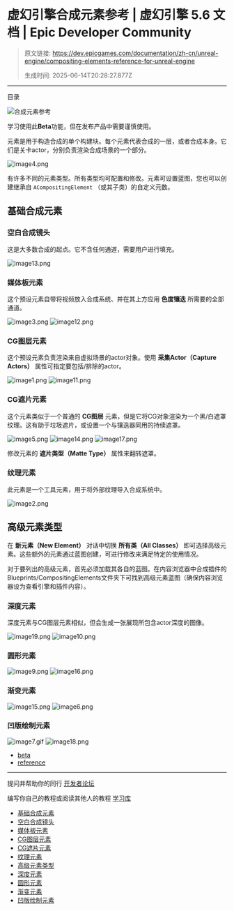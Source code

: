 # 虚幻引擎合成元素参考 | 虚幻引擎 5.6 文档 | Epic Developer Community

> 原文链接: https://dev.epicgames.com/documentation/zh-cn/unreal-engine/compositing-elements-reference-for-unreal-engine
> 
> 生成时间: 2025-06-14T20:28:27.877Z

---

目录

![合成元素参考](https://dev.epicgames.com/community/api/documentation/image/758ff00a-ffc4-47aa-9281-c7fd8786e0a2?resizing_type=fill&width=1920&height=335)

学习使用此**Beta**功能，但在发布产品中需要谨慎使用。

元素是用于构造合成的单个构建块。每个元素代表合成的一层，或者合成本身。它们是关卡actor，分别负责渲染合成场景的一个部分。

![](https://d1iv7db44yhgxn.cloudfront.net/documentation/images/76eff72e-207d-4c93-8cec-9634ea339831/image4.png "image4.png")

有许多不同的元素类型。所有类型均可配置和修改。元素可设置蓝图，您也可以创建继承自 `ACompositingElement` （或其子类）的自定义元数。

## 基础合成元素

### 空白合成镜头

这是大多数合成的起点。它不含任何通道，需要用户进行填充。

![](https://d1iv7db44yhgxn.cloudfront.net/documentation/images/8d85be17-31d9-4239-b914-31f9b23ca6e7/image13.png "image13.png")

### 媒体板元素

这个预设元素自带将视频放入合成系统、并在其上方应用 **色度镶迭** 所需要的全部通道。

![](https://d1iv7db44yhgxn.cloudfront.net/documentation/images/d567c15c-ae0c-4b3f-8d24-78461c4f3f22/image3.png "image3.png") ![](https://d1iv7db44yhgxn.cloudfront.net/documentation/images/4196e1fc-532e-41f7-89ca-78dbe6fd1e99/image12.png "image12.png")

### CG图层元素

这个预设元素负责渲染来自虚拟场景的actor对象。使用 **采集Actor（Capture Actors）** 属性可指定要包括/排除的actor。

![](https://d1iv7db44yhgxn.cloudfront.net/documentation/images/e339411d-d242-405e-8d5e-a442319b3828/image1.png "image1.png") ![](https://d1iv7db44yhgxn.cloudfront.net/documentation/images/a732ca46-bbec-4ca6-ae64-4509bb01d45d/image11.png "image11.png")

### CG遮片元素

这个元素类似于一个普通的 **CG图层** 元素，但是它将CG对象渲染为一个黑/白遮罩纹理。这有助于垃圾遮片，或设置一个与镶迭器同用的持续遮罩。

![](https://d1iv7db44yhgxn.cloudfront.net/documentation/images/24d858fd-08a3-41a7-a00f-ac379a8021d9/image5.png "image5.png") ![](https://d1iv7db44yhgxn.cloudfront.net/documentation/images/f4531570-30d6-4bbc-ad71-353761b8a9d1/image14.png "image14.png") ![](https://d1iv7db44yhgxn.cloudfront.net/documentation/images/67df2f0c-3523-4016-84ad-f9000a0a5f56/image17.png "image17.png")

修改元素的 **遮片类型（Matte Type）** 属性来翻转遮罩。

### 纹理元素

此元素是一个工具元素，用于将外部纹理导入合成系统中。

![](https://d1iv7db44yhgxn.cloudfront.net/documentation/images/b52062b1-56d7-4ae1-b8f6-b804d2b32e3a/image2.png "image2.png")

## 高级元素类型

在 **新元素（New Element）** 对话中切换 **所有类（All Classes）** 即可选择高级元素。这些额外的元素通过蓝图创建，可进行修改来满足特定的使用情况。

对于要列出的高级元素，首先必须加载其各自的蓝图。在内容浏览器中合成插件的Blueprints/CompositingElements文件夹下可找到高级元素蓝图（确保内容浏览器设为查看引擎和插件内容）。

### 深度元素

深度元素与CG图层元素相似，但会生成一张展现所包含actor深度的图像。

![](https://d1iv7db44yhgxn.cloudfront.net/documentation/images/56861394-6e55-4c7e-8cdb-97d4c53b5bf8/image19.png "image19.png") ![](https://d1iv7db44yhgxn.cloudfront.net/documentation/images/004a27a8-34c1-4deb-9704-e1256ca24a2d/image10.png "image10.png")

### 圆形元素

![](https://d1iv7db44yhgxn.cloudfront.net/documentation/images/fef1249e-3c6a-4207-9585-37f2c924294d/image9.png "image9.png") ![](https://d1iv7db44yhgxn.cloudfront.net/documentation/images/d7f0fba0-9b90-42bd-9893-f827dc82699c/image16.png "image16.png")

### 渐变元素

![](https://d1iv7db44yhgxn.cloudfront.net/documentation/images/7101c1c3-a0f1-4edf-af54-0c3afc5e3a2a/image15.png "image15.png") ![](https://d1iv7db44yhgxn.cloudfront.net/documentation/images/2febda26-7981-45de-ae0f-33230877d8b0/image6.png "image6.png")

### 凹版绘制元素

![](https://d1iv7db44yhgxn.cloudfront.net/documentation/images/0f01b0fb-64db-41b4-ad10-86de57f8ffca/image7.gif "image7.gif") ![](https://d1iv7db44yhgxn.cloudfront.net/documentation/images/ad98241d-b666-4a1f-ad63-b696d075133d/image18.png "image18.png") 

-   [beta](https://dev.epicgames.com/community/search?query=beta)
-   [reference](https://dev.epicgames.com/community/search?query=reference)

* * *

提问并帮助你的同行 [开发者论坛](https://forums.unrealengine.com/categories?tag=unreal-engine)

编写你自己的教程或阅读其他人的教程 [学习库](https://dev.epicgames.com/community/unreal-engine/learning)

-   [基础合成元素](/documentation/zh-cn/unreal-engine/compositing-elements-reference-for-unreal-engine#%E5%9F%BA%E7%A1%80%E5%90%88%E6%88%90%E5%85%83%E7%B4%A0)
-   [空白合成镜头](/documentation/zh-cn/unreal-engine/compositing-elements-reference-for-unreal-engine#%E7%A9%BA%E7%99%BD%E5%90%88%E6%88%90%E9%95%9C%E5%A4%B4)
-   [媒体板元素](/documentation/zh-cn/unreal-engine/compositing-elements-reference-for-unreal-engine#%E5%AA%92%E4%BD%93%E6%9D%BF%E5%85%83%E7%B4%A0)
-   [CG图层元素](/documentation/zh-cn/unreal-engine/compositing-elements-reference-for-unreal-engine#cg%E5%9B%BE%E5%B1%82%E5%85%83%E7%B4%A0)
-   [CG遮片元素](/documentation/zh-cn/unreal-engine/compositing-elements-reference-for-unreal-engine#cg%E9%81%AE%E7%89%87%E5%85%83%E7%B4%A0)
-   [纹理元素](/documentation/zh-cn/unreal-engine/compositing-elements-reference-for-unreal-engine#%E7%BA%B9%E7%90%86%E5%85%83%E7%B4%A0)
-   [高级元素类型](/documentation/zh-cn/unreal-engine/compositing-elements-reference-for-unreal-engine#%E9%AB%98%E7%BA%A7%E5%85%83%E7%B4%A0%E7%B1%BB%E5%9E%8B)
-   [深度元素](/documentation/zh-cn/unreal-engine/compositing-elements-reference-for-unreal-engine#%E6%B7%B1%E5%BA%A6%E5%85%83%E7%B4%A0)
-   [圆形元素](/documentation/zh-cn/unreal-engine/compositing-elements-reference-for-unreal-engine#%E5%9C%86%E5%BD%A2%E5%85%83%E7%B4%A0)
-   [渐变元素](/documentation/zh-cn/unreal-engine/compositing-elements-reference-for-unreal-engine#%E6%B8%90%E5%8F%98%E5%85%83%E7%B4%A0)
-   [凹版绘制元素](/documentation/zh-cn/unreal-engine/compositing-elements-reference-for-unreal-engine#%E5%87%B9%E7%89%88%E7%BB%98%E5%88%B6%E5%85%83%E7%B4%A0)